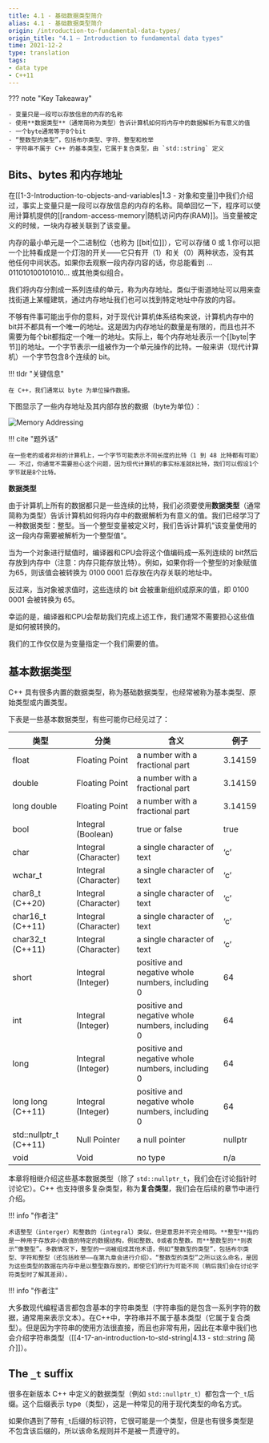 ```yaml
---
title: 4.1 - 基础数据类型简介
alias: 4.1 - 基础数据类型简介
origin: /introduction-to-fundamental-data-types/
origin_title: "4.1 — Introduction to fundamental data types"
time: 2021-12-2
type: translation
tags:
- data type
- C++11
---
```


??? note "Key Takeaway"

	- 变量只是一段可以存放信息的内存的名称
	- 使用**数据类型**（通常简称为类型）告诉计算机如何将内存中的数据解析为有意义的值
	- 一个byte通常等于8个bit
	- “整数型的类型”，包括布尔类型、字符、整型和枚举
	- 字符串不属于 C++ 的基本类型，它属于复合类型，由 `std::string` 定义

## Bits、bytes 和内存地址

在[[1-3-Introduction-to-objects-and-variables|1.3 - 对象和变量]]中我们介绍过，事实上变量只是一段可以存放信息的内存的名称。简单回忆一下，程序可以使用计算机提供的[[random-access-memory|随机访问内存(RAM)]]。当变量被定义的时候，一块内存被关联到了该变量。

内存的最小单元是一个二进制位（也称为 [[bit|位]]），它可以存储 0 或 1.你可以把一个比特看成是一个灯泡的开关——它只有开（1）和关（0）两种状态，没有其他任何中间状态。如果你去观察一段内存内容的话，你总能看到 …011010100101010… 或其他类似组合。

我们将内存分割成一系列连续的单元，称为内存地址。类似于街道地址可以用来查找街道上某幢建筑，通过内存地址我们也可以找到特定地址中存放的内容。 

不够有件事可能出乎你的意料，对于现代计算机体系结构来说，计算机内存中的bit并不都具有一个唯一的地址。这是因为内存地址的数量是有限的，而且也并不需要为每个bit都指定一个唯一的地址。实际上，每个内存地址表示一个[[byte|字节]]的地址。一个字节表示一组被作为一个单元操作的比特。一般来讲（现代计算机）一个字节包含8个连续的 bit。

!!! tldr "关键信息"

	在 C++，我们通常以 byte 为单位操作数据。
	
下图显示了一些内存地址及其内部存放的数据（byte为单位）：

![Memory Addressing](https://www.learncpp.com/images/CppTutorial/Section2/MemoryAddresses.png?ezimgfmt=rs:188x180/rscb2/ng:webp/ngcb2)

!!! cite "题外话"

    在一些老的或者非标的计算机上，一个字节可能表示不同长度的比特（1 到 48 比特都有可能）—— 不过，你通常不需要担心这个问题，因为现代计算机的事实标准就8比特，我们可以假设1个字节就是8个比特。
    

**数据类型**

由于计算机上所有的数据都只是一些连续的比特，我们必须要使用**数据类型**（通常简称为类型）告诉计算机如何将内存中的数据解析为有意义的值。我们已经学习了一种数据类型：整型。当一个整型变量被定义时，我们告诉计算机”该变量使用的这一段内存需要被解析为一个整型值“。

当为一个对象进行赋值时，编译器和CPU会将这个值编码成一系列连续的 bit然后存放到内存中（注意：内存只能存放比特）。例如，如果你将一个整型的对象赋值为65，则该值会被转换为 0100 0001 后存放在内存关联的地址中。

反过来，当对象被求值时，这些连续的 bit 会被重新组织成原来的值，即 0100 0001 会被转换为 65。

幸运的是，编译器和CPU会帮助我们完成上述工作，我们通常不需要担心这些值是如何被转换的。

我们的工作仅仅是为变量指定一个我们需要的值。

## 基本数据类型

C++ 具有很多内置的数据类型，称为基础数据类型，也经常被称为基本类型、原始类型或内置类型。

下表是一些基本数据类型，有些可能你已经见过了：

|类型 | 分类	| 含义	| 例子|
|----|----|----|----|
|float|Floating Point|a number with a fractional part|3.14159
|double|Floating Point|a number with a fractional part|3.14159
|long double	|Floating Point	|a number with a fractional part	|3.14159
|bool	|Integral (Boolean)	|true or false	|true
|char|Integral (Character)|a single character of text	|‘c’
|wchar_t|Integral (Character)|a single character of text	|‘c’
|char8_t (C++20)|Integral (Character)|a single character of text	|‘c’
|char16_t (C++11)|Integral (Character)|a single character of text	|‘c’
|char32_t (C++11)	|Integral (Character)|	a single character of text	|‘c’
|short|Integral (Integer)|positive and negative whole numbers, including 0	|64
|int|Integral (Integer)|positive and negative whole numbers, including 0	|64
|long|Integral (Integer)|positive and negative whole numbers, including 0	|64
|long long (C++11)	|Integral (Integer)	|positive and negative whole numbers, including 0	|64
|std::nullptr_t (C++11)	|Null Pointer	|a null pointer	|nullptr
|void	|Void	|no type	|n/a


本章将相继介绍这些基本数据类型（除了 `std::nullptr_t`，我们会在讨论指针时讨论它）。C++  也支持很多复杂类型，称为**复合类型**，我们会在后续的章节中进行介绍。

!!! info "作者注"

	术语整型（interger）和整数的（integral）类似，但是意思并不完全相同。**整型**指的是一种用于存放非小数值的特定的数据结构，例如整数、0或者负整数。而**整数型的**则表示“像整型”。多数情况下，整型的一词被组成其他术语，例如“整数型的类型”，包括布尔类型、字符和整型（还包括枚举——在第九章会进行介绍）。“整数型的类型”之所以这么命名，是因为这些类型的数据在内存中是以整型数存放的，即使它们的行为可能不同（稍后我们会在讨论字符类型时了解其差异）。
	

!!! info "作者注"

大多数现代编程语言都包含基本的字符串类型（字符串指的是包含一系列字符的数据，通常用来表示文本）。在C++中，字符串并不属于基本类型（它属于复合类型）。但是因为字符串的使用方法很直接，而且也非常有用，因此在本章中我们也会介绍字符串类型（[[4-17-an-introduction-to-std-string|4.13 - std::string 简介]]）。

## The `_t` suffix

很多在新版本 C++ 中定义的数据类型（例如 `std::nullptr_t`）都包含一个`_t`后缀。这个后缀表示 type（类型），这是一种常见的用于现代类型的命名方式。

如果你遇到了带有`_t`后缀的标识符，它很可能是一个类型，但是也有很多类型是不包含该后缀的，所以该命名规则并不是被一贯遵守的。
